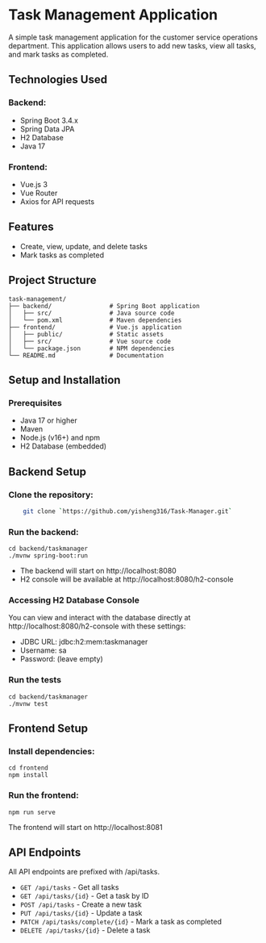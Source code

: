 # Task Management Application
A simple task management application for the customer service operations department. This application allows users to add new tasks, view all tasks, and mark tasks as completed.
## Technologies Used

### Backend:

- Spring Boot 3.4.x
- Spring Data JPA
- H2 Database
- Java 17

### Frontend:

- Vue.js 3
- Vue Router
- Axios for API requests

## Features

- Create, view, update, and delete tasks
- Mark tasks as completed

## Project Structure
```
task-management/
├── backend/                # Spring Boot application
│   ├── src/                # Java source code
│   └── pom.xml             # Maven dependencies
├── frontend/               # Vue.js application
│   ├── public/             # Static assets
│   ├── src/                # Vue source code
│   └── package.json        # NPM dependencies
└── README.md               # Documentation
```
## Setup and Installation
### Prerequisites

- Java 17 or higher
- Maven
- Node.js (v16+) and npm
- H2 Database (embedded)

## Backend Setup

### Clone the repository:
```bash
    git clone `https://github.com/yisheng316/Task-Manager.git`
```

### Run the backend:
```
cd backend/taskmanager
./mvnw spring-boot:run
```
- The backend will start on http://localhost:8080
- H2 console will be available at http://localhost:8080/h2-console

### Accessing H2 Database Console
You can view and interact with the database directly at http://localhost:8080/h2-console with these settings:

- JDBC URL: jdbc:h2:mem:taskmanager
- Username: sa
- Password: (leave empty)

### Run the tests
```
cd backend/taskmanager
./mvnw test
```

## Frontend Setup

### Install dependencies:
```
cd frontend
npm install
```

### Run the frontend:
```
npm run serve
```
The frontend will start on http://localhost:8081

## API Endpoints
All API endpoints are prefixed with /api/tasks.

- `GET /api/tasks` - Get all tasks
- `GET /api/tasks/{id}` - Get a task by ID
- `POST /api/tasks` - Create a new task
- `PUT /api/tasks/{id}` - Update a task
- `PATCH /api/tasks/complete/{id}` - Mark a task as completed
- `DELETE /api/tasks/{id}` - Delete a task
